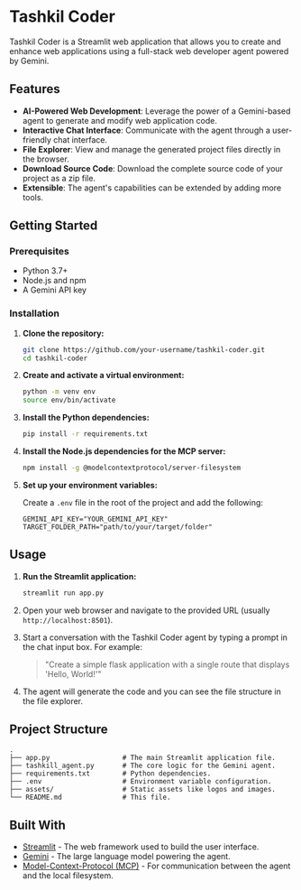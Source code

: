 # Tashkil Coder

Tashkil Coder is a Streamlit web application that allows you to create and enhance web applications using a full-stack web developer agent powered by Gemini.

## Features

*   **AI-Powered Web Development**: Leverage the power of a Gemini-based agent to generate and modify web application code.
*   **Interactive Chat Interface**: Communicate with the agent through a user-friendly chat interface.
*   **File Explorer**: View and manage the generated project files directly in the browser.
*   **Download Source Code**: Download the complete source code of your project as a zip file.
*   **Extensible**: The agent's capabilities can be extended by adding more tools.

## Getting Started

### Prerequisites

*   Python 3.7+
*   Node.js and npm
*   A Gemini API key

### Installation

1.  **Clone the repository:**

    ```bash
    git clone https://github.com/your-username/tashkil-coder.git
    cd tashkil-coder
    ```

2.  **Create and activate a virtual environment:**

    ```bash
    python -m venv env
    source env/bin/activate
    ```

3.  **Install the Python dependencies:**

    ```bash
    pip install -r requirements.txt
    ```

4.  **Install the Node.js dependencies for the MCP server:**

    ```bash
    npm install -g @modelcontextprotocol/server-filesystem
    ```

5.  **Set up your environment variables:**

    Create a `.env` file in the root of the project and add the following:

    ```
    GEMINI_API_KEY="YOUR_GEMINI_API_KEY"
    TARGET_FOLDER_PATH="path/to/your/target/folder"
    ```

## Usage

1.  **Run the Streamlit application:**

    ```bash
    streamlit run app.py
    ```

2.  Open your web browser and navigate to the provided URL (usually `http://localhost:8501`).

3.  Start a conversation with the Tashkil Coder agent by typing a prompt in the chat input box. For example:

    > "Create a simple flask application with a single route that displays 'Hello, World!'"

4.  The agent will generate the code and you can see the file structure in the file explorer.

## Project Structure

```
.
├── app.py                  # The main Streamlit application file.
├── tashkill_agent.py       # The core logic for the Gemini agent.
├── requirements.txt        # Python dependencies.
├── .env                    # Environment variable configuration.
├── assets/                 # Static assets like logos and images.
└── README.md               # This file.
```

## Built With

*   [Streamlit](https://streamlit.io/) - The web framework used to build the user interface.
*   [Gemini](https://deepmind.google/technologies/gemini/) - The large language model powering the agent.
*   [Model-Context-Protocol (MCP)](https://github.com/modelcontextprotocol/servers) - For communication between the agent and the local filesystem.
